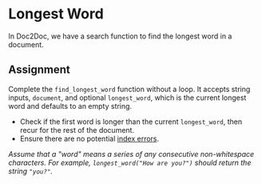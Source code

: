 # Longest Word

In Doc2Doc, we have a search function to find the longest word in a document.

## Assignment

Complete the `find_longest_word` function without a loop. It accepts string inputs, `document`, and optional `longest_word`, which is the current longest word and defaults to an empty string.

- Check if the first word is longer than the current `longest_word`, then recur for the rest of the document.
- Ensure there are no potential [index errors](https://docs.python.org/3/library/exceptions.html#IndexError).

_Assume that a "word" means a series of any consecutive non-whitespace characters. For example, `longest_word("How are you?")` should return the string `"you?"`._